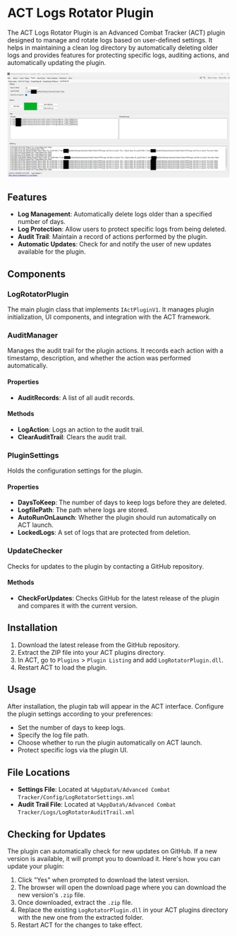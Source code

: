 # ACT Logs Rotator Plugin

The ACT Logs Rotator Plugin is an Advanced Combat Tracker (ACT) plugin designed to manage and rotate logs based on user-defined settings. It helps in maintaining a clean log directory by automatically deleting older logs and provides features for protecting specific logs, auditing actions, and automatically updating the plugin.

![alt text](/image/1.jpg)

## Features

- **Log Management**: Automatically delete logs older than a specified number of days.
- **Log Protection**: Allow users to protect specific logs from being deleted.
- **Audit Trail**: Maintain a record of actions performed by the plugin.
- **Automatic Updates**: Check for and notify the user of new updates available for the plugin.

## Components

### LogRotatorPlugin

The main plugin class that implements `IActPluginV1`. It manages plugin initialization, UI components, and integration with the ACT framework.

### AuditManager

Manages the audit trail for the plugin actions. It records each action with a timestamp, description, and whether the action was performed automatically.

#### Properties
- **AuditRecords**: A list of all audit records.

#### Methods
- **LogAction**: Logs an action to the audit trail.
- **ClearAuditTrail**: Clears the audit trail.

### PluginSettings

Holds the configuration settings for the plugin.

#### Properties
- **DaysToKeep**: The number of days to keep logs before they are deleted.
- **LogfilePath**: The path where logs are stored.
- **AutoRunOnLaunch**: Whether the plugin should run automatically on ACT launch.
- **LockedLogs**: A set of logs that are protected from deletion.

### UpdateChecker

Checks for updates to the plugin by contacting a GitHub repository.

#### Methods
- **CheckForUpdates**: Checks GitHub for the latest release of the plugin and compares it with the current version.

## Installation

1. Download the latest release from the GitHub repository.
2. Extract the ZIP file into your ACT plugins directory.
3. In ACT, go to `Plugins` > `Plugin Listing` and add `LogRotatorPlugin.dll`.
4. Restart ACT to load the plugin.

## Usage

After installation, the plugin tab will appear in the ACT interface. Configure the plugin settings according to your preferences:

- Set the number of days to keep logs.
- Specify the log file path.
- Choose whether to run the plugin automatically on ACT launch.
- Protect specific logs via the plugin UI.

## File Locations

- **Settings File**: Located at `%AppData%/Advanced Combat Tracker/Config/LogRotatorSettings.xml`
- **Audit Trail File**: Located at `%AppData%/Advanced Combat Tracker/Logs/LogRotatorAuditTrail.xml`

## Checking for Updates

The plugin can automatically check for new updates on GitHub. If a new version is available, it will prompt you to download it. Here's how you can update your plugin:

1. Click "Yes" when prompted to download the latest version.
2. The browser will open the download page where you can download the new version's `.zip` file.
3. Once downloaded, extract the `.zip` file.
4. Replace the existing `LogRotatorPlugin.dll` in your ACT plugins directory with the new one from the extracted folder.
5. Restart ACT for the changes to take effect.
